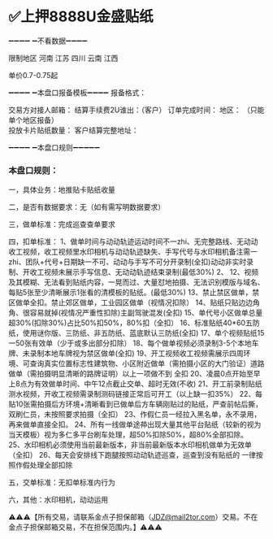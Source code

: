 # ✅上押8888U金盛贴纸

➖➖➖➖ ➖不看数据➖➖➖➖

限制地区 河南 江苏 四川 云南 江西

单价0.7-0.75起

➖➖➖➖ ➖本盘口报备模板➖➖➖➖
报备格式：

交易方对接人邮箱：
结算手续费2U谁出：（客户）
订单完成时间：
地区：     （只能单个地区报备）   
投放卡片贴纸数量：
客户结算完整地址：

➖➖➖➖ ➖本盘口规则➖➖➖➖➖

### 本盘口规则：

一，具体业务：地推贴卡贴纸收量

二，是否有数据要求：无（如有需写明数据要求）

三，做单标准：完成巡查查单要求

四，扣单标准：
1、做单时间与动动轨迹运动时间不一zhi、无完整路线、无动动收工视频，收工视频里水印相机与动动轨迹缺失、手写代号与水印相机备注需一zhi、团队+代号+日期缺一不可、动动与手写不可分开录制(全扣)动动非实时录制、开收工视频未展示手写信息、无动动轨迹结束录制(最低30%)
2、
12、视频及其模糊、无法看到贴纸内容，一晃而过、大量怼地拍摄、无法识别模版与域名、每贴5张至少清晰展示1张看的清模板的贴纸。(最低30%)
13、禁止禁区做单，禁区做单全扣。禁止郊区做单，工业园区做单（视情况扣除）
14、贴纸只贴边边角角、很容易就掉(视情况严重性扣除)主副驾驶混发(全扣)
15、单代号小区做单总量超30%(扣除30%)占比50%扣50%，80%扣（全扣）
16、标准贴纸40*60五防纸，使用谜你版、三防纸、非五防纸、蓝底默认三防纸(全扣)
17、单个视频贴纸15一50张有效单（少于或多出部分扣除）
18、每个做单视频必须录制3-5个本地车牌、未录制本地车牌视为禁区做单(全扣)
19、开工视频收工视频需展示四周环境、可查询真实位置标志性建筑物、小区附近做单（需拍摄小区的大门验证）道路做单（需拍摄明显清晰的路牌证明）以上一项做不到 全扣
20、凌晨0点开始至早上8点为有效做单时间、中午12点截止交单、超时无效(不收)
21、开工前录制贴纸测水视频，开收工视频需录制测码链接正常后可开工（以上缺一扣35%）
22、每贴10张需拍摄后方环境+清晰看到已做单后方车辆刚贴过的贴纸，严查前帖后撕，双刷仁员，未按照要求拍摄（全扣）
23、作假仁员一经拉入黑名单，永不录用，再来做单直接全扣。
24、所有一线做单途茽出现大量其他平台贴纸（较新的视为当天模板）视为多仁多平台刷车处理，超50%扣除50%，超80%全部扣除。
25、水印相机必须使用当前最新版本，非当前最新版本水印相机做单为无效单（全扣）
26、每天会安排线下跑腿按照动动轨迹巡查，巡查到没有贴纸的 一律按照作假处理全部扣除

五，交单标准：无扣单标准内行为

六，其他：水印相机，动动运用


⚠️⚠️⚠️【所有交易，请联系金点子担保邮箱（JDZ@mail2tor.com）交易。不在金点子担保邮箱交易，不在担保范围内。】⚠️⚠️⚠️

